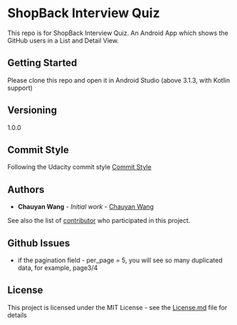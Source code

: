 # ShopBack Interview Quiz

This repo is for ShopBack Interview Quiz.
An Android App which shows the GitHub users in a List and Detail View.

## Getting Started

Please clone this repo and open it in Android Studio (above 3.1.3, with Kotlin support)

## Versioning

1.0.0

## Commit Style

Following the Udacity commit style [Commit Style](http://udacity.github.io/git-styleguide/)


## Authors

* **Chauyan Wang** - *Initial work* - [Chauyan Wang](https://github.com/wangchauyan)

See also the list of [contributor](https://github.com/wangchauyan/ShopbackQuiz/contributors) who participated in this project.


## Github Issues

- if the pagination field - per_page = 5, you will see so many duplicated data, for example, page3/4


## License

This project is licensed under the MIT License - see the [License.md](License.md) file for details


